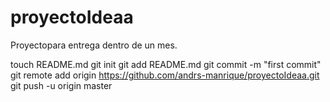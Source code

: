 proyectoIdeaa
=============

Proyectopara entrega dentro de un mes.


touch README.md
git init
git add README.md
git commit -m "first commit"
git remote add origin https://github.com/andrs-manrique/proyectoIdeaa.git
git push -u origin master
